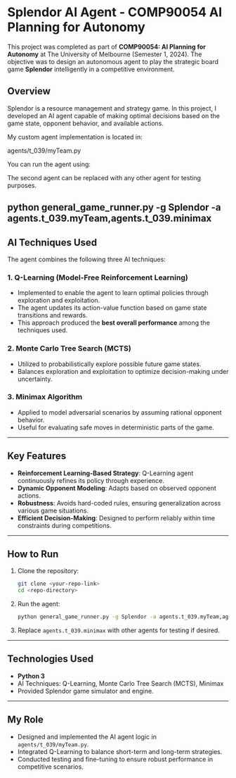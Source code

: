 # Splendor AI Agent - COMP90054 AI Planning for Autonomy

This project was completed as part of **COMP90054: AI Planning for Autonomy** at The University of Melbourne (Semester 1, 2024). The objective was to design an autonomous agent to play the strategic board game **Splendor** intelligently in a competitive environment.

## Overview

Splendor is a resource management and strategy game. In this project, I developed an AI agent capable of making optimal decisions based on the game state, opponent behavior, and available actions.

My custom agent implementation is located in:

agents/t_039/myTeam.py

You can run the agent using:

The second agent can be replaced with any other agent for testing purposes.

python general_game_runner.py -g Splendor -a agents.t_039.myTeam,agents.t_039.minimax
---

## AI Techniques Used

The agent combines the following three AI techniques:

### 1. Q-Learning (Model-Free Reinforcement Learning)

- Implemented to enable the agent to learn optimal policies through exploration and exploitation.
- The agent updates its action-value function based on game state transitions and rewards.
- This approach produced the **best overall performance** among the techniques used.

### 2. Monte Carlo Tree Search (MCTS)

- Utilized to probabilistically explore possible future game states.
- Balances exploration and exploitation to optimize decision-making under uncertainty.

### 3. Minimax Algorithm

- Applied to model adversarial scenarios by assuming rational opponent behavior.
- Useful for evaluating safe moves in deterministic parts of the game.

---

## Key Features

- **Reinforcement Learning-Based Strategy**: Q-Learning agent continuously refines its policy through experience.
- **Dynamic Opponent Modeling**: Adapts based on observed opponent actions.
- **Robustness**: Avoids hard-coded rules, ensuring generalization across various game situations.
- **Efficient Decision-Making**: Designed to perform reliably within time constraints during competitions.

---

## How to Run

1. Clone the repository:

    ```bash
    git clone <your-repo-link>
    cd <repo-directory>
    ```

2. Run the agent:

    ```bash
    python general_game_runner.py -g Splendor -a agents.t_039.myTeam,agents.t_039.minimax
    ```

3. Replace `agents.t_039.minimax` with other agents for testing if desired.

---

## Technologies Used

- **Python 3**
- AI Techniques: Q-Learning, Monte Carlo Tree Search (MCTS), Minimax
- Provided Splendor game simulator and engine.

---

## My Role

- Designed and implemented the AI agent logic in `agents/t_039/myTeam.py`.
- Integrated Q-Learning to balance short-term and long-term strategies.
- Conducted testing and fine-tuning to ensure robust performance in competitive scenarios.
